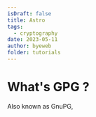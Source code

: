 ```yaml
---
isDraft: false
title: Astro 
tags:
  - cryptography
date: 2023-05-11
author: byeweb
folder: tutorials
---
```


# What's GPG ?

Also known as GnuPG,

